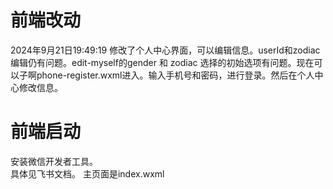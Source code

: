# 前端改动
2024年9月21日19:49:19 修改了个人中心界面，可以编辑信息。userId和zodiac编辑仍有问题。edit-myself的gender 和 zodiac 选择的初始选项有问题。现在可以子啊phone-register.wxml进入。输入手机号和密码，进行登录。然后在个人中心修改信息。
# 前端启动
安装微信开发者工具。    
具体见飞书文档。
主页面是index.wxml
